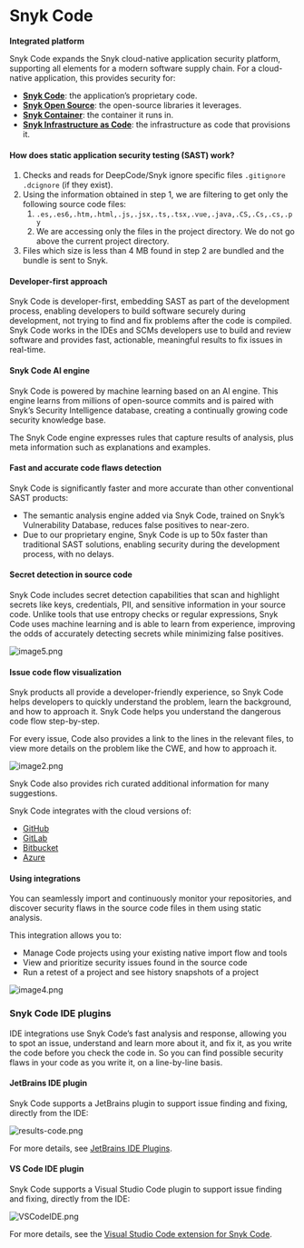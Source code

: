# Snyk Code

**Integrated platform**

Snyk Code expands the Snyk cloud-native application security platform, supporting all elements for a modern software supply chain. For a cloud-native application, this provides security for: 

* [**Snyk Code**](https://support.snyk.io/hc/en-us/categories/360003257537-Snyk-Code): the application’s proprietary code.
* [**Snyk Open Source**](https://support.snyk.io/hc/en-us/categories/360003049458-Snyk-Open-Source): the open-source libraries it leverages.
* [**Snyk Container**](https://support.snyk.io/hc/en-us/categories/360000583498-Snyk-Container): the container it runs in.
* [**Snyk Infrastructure as Code**](https://support.snyk.io/hc/en-us/categories/360001342678-Infrastructure-as-code): the infrastructure as code that provisions it.

#### How does static application security testing \(SAST\) work?

1. Checks and reads for DeepCode/Snyk ignore specific files `.gitignore` `.dcignore` \(if they exist\).
2. Using the information obtained in step 1, we are filtering to get only the following source code files:
   1. `.es,.es6,.htm,.html,.js,.jsx,.ts,.tsx,.vue,.java,.CS,.Cs,.cs,.py`
   2. We are accessing only the files in the project directory. We do not go above the current project directory.
3. Files which size is less than 4 MB found in step 2 are bundled and the bundle is sent to Snyk.

#### Developer-first approach

Snyk Code is developer-first, embedding SAST as part of the development process, enabling developers to build software securely during development, not trying to find and fix problems after the code is compiled. Snyk Code works in the IDEs and SCMs developers use to build and review software and provides fast, actionable, meaningful results to fix issues in real-time.

#### Snyk Code AI engine

Snyk Code is powered by machine learning based on an AI engine. This engine learns from millions of open-source commits and is paired with Snyk’s Security Intelligence database, creating a continually growing code security knowledge base.

The Snyk Code engine expresses rules that capture results of analysis, plus meta information such as explanations and examples.

#### Fast and accurate code flaws detection

Snyk Code is significantly faster and more accurate than other conventional SAST products:

* The semantic analysis engine added via Snyk Code, trained on Snyk’s Vulnerability Database, reduces false positives to near-zero.
* Due to our proprietary engine, Snyk Code is up to 50x faster than traditional SAST solutions, enabling security during the development process, with no delays.

#### Secret detection in source code

Snyk Code includes secret detection capabilities that scan and highlight secrets like keys, credentials, PII, and sensitive information in your source code. Unlike tools that use entropy checks or regular expressions, Snyk Code uses machine learning and is able to learn from experience, improving the odds of accurately detecting secrets while minimizing false positives.

![image5.png](https://support.snyk.io/hc/article_attachments/360015931478/image5.png)

#### Issue code flow visualization

Snyk products all provide a developer-friendly experience, so Snyk Code helps developers to quickly understand the problem, learn the background, and how to approach it. Snyk Code helps you understand the dangerous code flow step-by-step.

For every issue, Code also provides a link to the lines in the relevant files, to view more details on the problem like the CWE, and how to approach it.

![image2.png](https://support.snyk.io/hc/article_attachments/360015861557/image2.png)

Snyk Code also provides rich curated additional information for many suggestions.

Snyk Code integrates with the cloud versions of:

* [GitHub](https://support.snyk.io/hc/en-us/articles/360004032117-GitHub-integration)
* [GitLab](https://support.snyk.io/hc/en-us/articles/360004002238-GitLab-integration)
* [Bitbucket](https://support.snyk.io/hc/en-us/articles/360004032097-Bitbucket-Cloud-integration) 
* [Azure](https://support.snyk.io/hc/en-us/articles/360004002198-Azure-Repos-integration)

#### Using integrations

You can seamlessly import and continuously monitor your repositories, and discover security flaws in the source code files in them using static analysis.

This integration allows you to:

* Manage Code projects using your existing native import flow and tools
* View and prioritize security issues found in the source code
* Run a retest of a project and see history snapshots of a project

![image4.png](https://support.snyk.io/hc/article_attachments/360015861577/image4.png)

### Snyk Code IDE plugins

IDE integrations use Snyk Code’s fast analysis and response, allowing you to spot an issue, understand and learn more about it, and fix it, as you write the code before you check the code in. So you can find possible security flaws in your code as you write it, on a line-by-line basis.

#### JetBrains IDE plugin

Snyk Code supports a JetBrains plugin to support issue finding and fixing, directly from the IDE:

![results-code.png](https://support.snyk.io/hc/article_attachments/4402739479313/results-code.png)

For more details, see [JetBrains IDE Plugins](https://support.snyk.io/hc/en-us/articles/360004032317-JetBrains-IDE-Plugins).

#### VS Code IDE plugin

Snyk Code supports a Visual Studio Code plugin to support issue finding and fixing, directly from the IDE:

![VSCodeIDE.png](https://support.snyk.io/hc/article_attachments/360020036958/VSCodeIDE.png)

For more details, see the [Visual Studio Code extension for Snyk Code](https://support.snyk.io/hc/en-us/articles/360018585717-Visual-Studio-Code-extension-for-Snyk-Code-).

